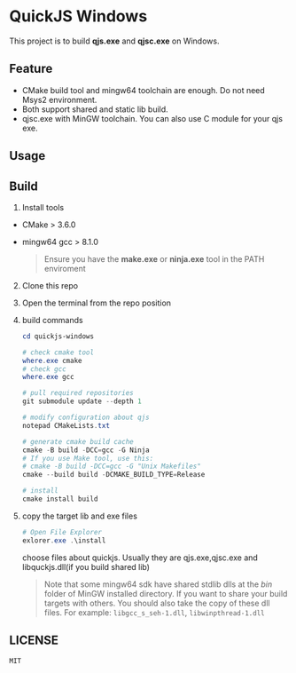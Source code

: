 # QuickJS Windows

This project is to build **qjs.exe** and **qjsc.exe** on Windows.

## Feature

- CMake build tool and mingw64 toolchain are enough. Do not need Msys2 environment.
- Both support shared and static lib build.
- qjsc.exe with MinGW toolchain. You can also use C module for your qjs exe.

## Usage

## Build

1. Install tools

- CMake > 3.6.0
- mingw64 gcc > 8.1.0

  > Ensure you have the **make.exe** or **ninja.exe** tool in the PATH enviroment

2. Clone this repo
3. Open the terminal from the repo position
4. build commands

   ```powershell
   cd quickjs-windows

   # check cmake tool
   where.exe cmake
   # check gcc
   where.exe gcc

   # pull required repositories
   git submodule update --depth 1

   # modify configuration about qjs
   notepad CMakeLists.txt

   # generate cmake build cache
   cmake -B build -DCC=gcc -G Ninja
   # If you use Make tool, use this:
   # cmake -B build -DCC=gcc -G "Unix Makefiles"
   cmake --build build -DCMAKE_BUILD_TYPE=Release

   # install
   cmake install build
   ```

5. copy the target lib and exe files
   ```powershell
   # Open File Explorer
   exlorer.exe .\install
   ```
   choose files about quickjs. Usually they are qjs.exe,qjsc.exe and libquckjs.dll(if you build shared lib)
   > Note that some mingw64 sdk have shared stdlib dlls at the _bin_ folder of MinGW installed directory.
   > If you want to share your build targets with others. You should also take the copy of these dll files.
   > For example: `libgcc_s_seh-1.dll`, `libwinpthread-1.dll`

## LICENSE

`MIT`
